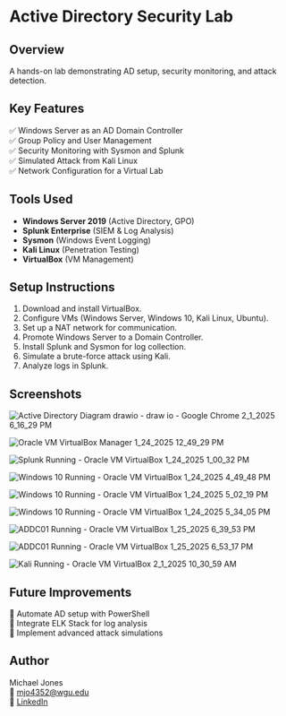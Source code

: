 # Active Directory Security Lab
## Overview
A hands-on lab demonstrating AD setup, security monitoring, and attack detection.

## Key Features
✅ Windows Server as an AD Domain Controller  
✅ Group Policy and User Management  
✅ Security Monitoring with Sysmon and Splunk  
✅ Simulated Attack from Kali Linux  
✅ Network Configuration for a Virtual Lab  

## Tools Used
- **Windows Server 2019** (Active Directory, GPO)
- **Splunk Enterprise** (SIEM & Log Analysis)
- **Sysmon** (Windows Event Logging)
- **Kali Linux** (Penetration Testing)
- **VirtualBox** (VM Management)

## Setup Instructions
1. Download and install VirtualBox.
2. Configure VMs (Windows Server, Windows 10, Kali Linux, Ubuntu).
3. Set up a NAT network for communication.
4. Promote Windows Server to a Domain Controller.
5. Install Splunk and Sysmon for log collection.
6. Simulate a brute-force attack using Kali.
7. Analyze logs in Splunk.

## Screenshots
![Active Directory Diagram drawio - draw io - Google Chrome 2_1_2025 6_16_29 PM](https://github.com/user-attachments/assets/30d712d9-6f96-40f6-ae3c-ff72e40d5532)

![Oracle VM VirtualBox Manager 1_24_2025 12_49_29 PM](https://github.com/user-attachments/assets/59913ff8-9f9b-416a-aa5a-26be8d752d0a)

![Splunk  Running  - Oracle VM VirtualBox 1_24_2025 1_00_32 PM](https://github.com/user-attachments/assets/0597124e-caa7-47da-b800-daae21e4a500)

![Windows 10  Running  - Oracle VM VirtualBox 1_24_2025 4_49_48 PM](https://github.com/user-attachments/assets/34098834-44fb-47e2-b725-a15e689fbd90)

![Windows 10  Running  - Oracle VM VirtualBox 1_24_2025 5_02_19 PM](https://github.com/user-attachments/assets/08a36560-37ee-4b7c-993c-adb66e68b4de)

![Windows 10  Running  - Oracle VM VirtualBox 1_24_2025 5_34_05 PM](https://github.com/user-attachments/assets/f9fa7351-2db0-4d02-a1fd-1f735f727815)

![ADDC01  Running  - Oracle VM VirtualBox 1_25_2025 6_39_53 PM](https://github.com/user-attachments/assets/a1d3cf68-2c0f-41a0-94c7-4505535b074b)

![ADDC01  Running  - Oracle VM VirtualBox 1_25_2025 6_53_17 PM](https://github.com/user-attachments/assets/25bb0c88-91a8-45f9-b27d-4231b8fe1ef5)

![Kali  Running  - Oracle VM VirtualBox 2_1_2025 10_30_59 AM](https://github.com/user-attachments/assets/5c29c0ee-36ac-4506-9b00-0025f90b7a74)

## Future Improvements
🔹 Automate AD setup with PowerShell  
🔹 Integrate ELK Stack for log analysis  
🔹 Implement advanced attack simulations  

## Author
Michael Jones  
📧 [mjo4352@wgu.edu](mailto:mjo4352@wgu.edu)  
🔗 [LinkedIn](https://www.linkedin.com/in/michael-jones-9958259b)  
